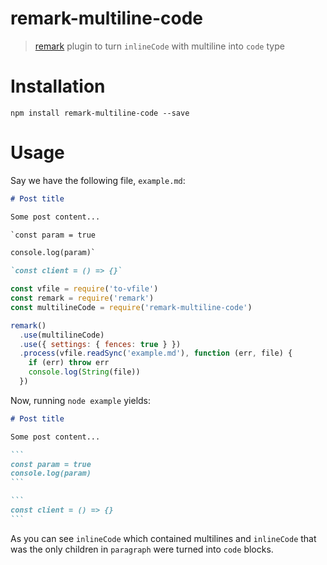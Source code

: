 # remark-multiline-code

> [remark](https://github.com/remarkjs/remark) plugin to turn `inlineCode` with multiline into `code` type

# Installation

```
npm install remark-multiline-code --save
```

# Usage

Say we have the following file, `example.md`:

```markdown
# Post title

Some post content...

`const param = true

console.log(param)`

`const client = () => {}`
```

```javascript
const vfile = require('to-vfile')
const remark = require('remark')
const multilineCode = require('remark-multiline-code')

remark()
  .use(multilineCode)
  .use({ settings: { fences: true } })
  .process(vfile.readSync('example.md'), function (err, file) {
    if (err) throw err
    console.log(String(file))
  })
```

Now, running `node example` yields:

````markdown
# Post title

Some post content...

```
const param = true
console.log(param)
```

```
const client = () => {}
```
````

As you can see `inlineCode` which contained multilines and `inlineCode` that was the only children in `paragraph` were turned into `code` blocks.
